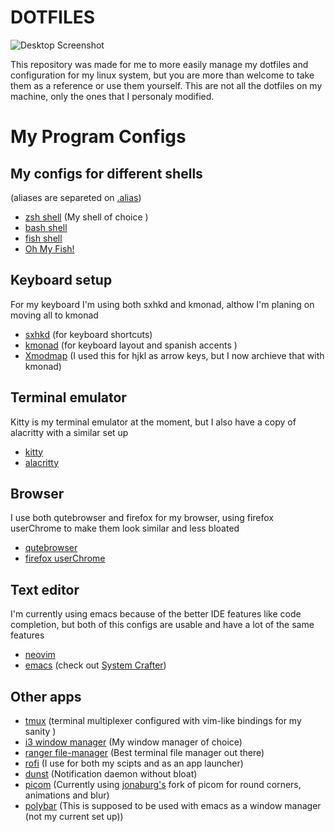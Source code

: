 # **DOTFILES**

![Desktop
Screenshot](https://github.com/migueldeoleiros/dotfiles/blob/master/.screenshots/desktop_scrot_220214.png?raw=true)

This repository was made for me to more easily manage my dotfiles and
configuration for my linux system, but you are more than welcome to take
them as a reference or use them yourself. This are not all the dotfiles
on my machine, only the ones that I personaly modified.

# My Program Configs

## My configs for different shells 
(aliases are separeted on [.alias](https://github.com/migueldeoleiros/dotfiles/blob/master/.alias))
* [zsh shell](https://github.com/migueldeoleiros/dotfiles/blob/master/.zshrc) (My shell of choice )
* [bash shell](https://github.com/migueldeoleiros/dotfiles/blob/master/.bashrc)
* [fish shell](https://github.com/migueldeoleiros/dotfiles/tree/master/.config/fish)
* [Oh My Fish!](https://github.com/migueldeoleiros/dotfiles/tree/master/.config/omf)
        
## Keyboard setup
For my keyboard I'm using both sxhkd and kmonad, althow I'm planing on moving all to kmonad
* [sxhkd](https://github.com/migueldeoleiros/dotfiles/tree/master/.config/sxhkd) (for keyboard shortcuts)
* [kmonad](https://github.com/migueldeoleiros/dotfiles/tree/master/.config/kmonad) (for keyboard layout and spanish accents )
* [Xmodmap](https://github.com/migueldeoleiros/dotfiles/blob/master/.Xmodmap) (I used this for hjkl as arrow keys, but I now archieve that with kmonad)
        
## Terminal emulator
Kitty is my terminal emulator at the moment, but I also have a copy of alacritty with a similar set up
* [kitty](https://github.com/migueldeoleiros/dotfiles/tree/master/.config/kitty) 
* [alacritty](https://github.com/migueldeoleiros/dotfiles/tree/master/.config/alacritty)
        
## Browser
I use both qutebrowser and firefox for my browser, using firefox userChrome to make them look similar and less bloated
* [qutebrowser](https://github.com/migueldeoleiros/dotfiles/tree/master/.config/qutebrowser)
* [firefox userChrome](https://github.com/migueldeoleiros/dotfiles/tree/master/.mozilla/firefox/npjby8q7.default-release/chrome) 

## Text editor
I'm currently using emacs because of the better IDE features like code completion, but both of this configs are usable and have a lot of the same features
* [neovim](https://github.com/migueldeoleiros/dotfiles/blob/master/.config/nvim) 
* [emacs](https://github.com/migueldeoleiros/dotfiles/tree/master/.emacs.d) (check out [System Crafter](https://systemcrafters.net/))
        
## Other apps
* [tmux](https://github.com/migueldeoleiros/dotfiles/blob/master/.config/tmux) (terminal multiplexer configured with vim-like bindings for my sanity )
* [i3 window manager](https://github.com/migueldeoleiros/dotfiles/tree/master/.config/i3) (My window manager of choice)
* [ranger file-manager](https://github.com/migueldeoleiros/dotfiles/tree/master/.config/ranger) (Best terminal file manager out there)
* [rofi](https://github.com/migueldeoleiros/dotfiles/tree/master/.config/rofi) (I use for both my scipts and as an app launcher)
* [dunst](https://github.com/migueldeoleiros/dotfiles/tree/master/.config/dunst) (Notification daemon without bloat)
* [picom](https://github.com/migueldeoleiros/dotfiles/tree/master/.config/picom.conf) (Currently using [jonaburg's](https://github.com/jonaburg/picom) fork of picom for round corners, animations and blur)
* [polybar](https://github.com/migueldeoleiros/dotfiles/tree/master/.config/polybar) (This is supposed to be used with emacs as a window manager (not my current set up))
